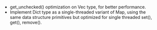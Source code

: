 * get_unchecked() optimization on Vec type, for better performance.
* Implement Dict type as a single-threaded variant of Map, using the
  same data structure primitives but optimized for single threaded
  set(), get(), remove().
